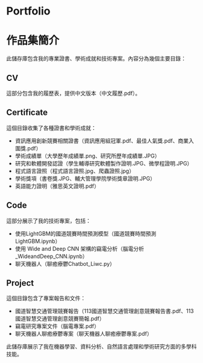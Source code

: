 # Portfolio
# 作品集簡介

此儲存庫包含我的專業證書、學術成就和技術專案。內容分為幾個主要目錄：

## CV
這部分包含我的履歷表，提供中文版本（中文履歷.pdf）。

## Certificate
這個目錄收集了各種證書和學術成就：
- 資訊應用創新競賽相關證書（資訊應用組冠軍.pdf、最佳人氣獎.pdf、商業入圍獎.pdf）
- 學術成績單（大學歷年成績單.png、研究所歷年成績單.JPG）
- 研究和軟體開發認證（學生輔導研究軟體製作證明.JPG、微學程證明.JPG）
- 程式語言證照（程式語言證照.jpg、爬蟲證照.jpg）
- 學術獎項（書卷獎.JPG、輔大管理學院學術獎章證明.JPG）
- 英語能力證明（雅思英文證明.pdf）


## Code
這部分展示了我的技術專案，包括：
- 使用LightGBM的國道競賽時間預測模型（國道競賽時間預測LightGBM.ipynb）
- 使用 Wide and Deep CNN 架構的竊電分析（腦電分析_WideandDeep_CNN.ipynb）
- 聊天機器人（聊癒療鬱Chatbot_Liwc.py）

## Project
這個目錄包含了專案報告和文件：
- 國道智慧交通管理競賽報告（113國道智慧交通管理創意競賽報告書.pdf、113國道智慧交通管理創意競賽簡報.pdf）
- 竊電研究專案文件（腦電專案.pdf）
- 聊天機器人聊癒療鬱專案（聊天機器人聊癒療鬱專案.pdf）

此儲存庫展示了我在機器學習、資料分析、自然語言處理和學術研究方面的多學科技能。
